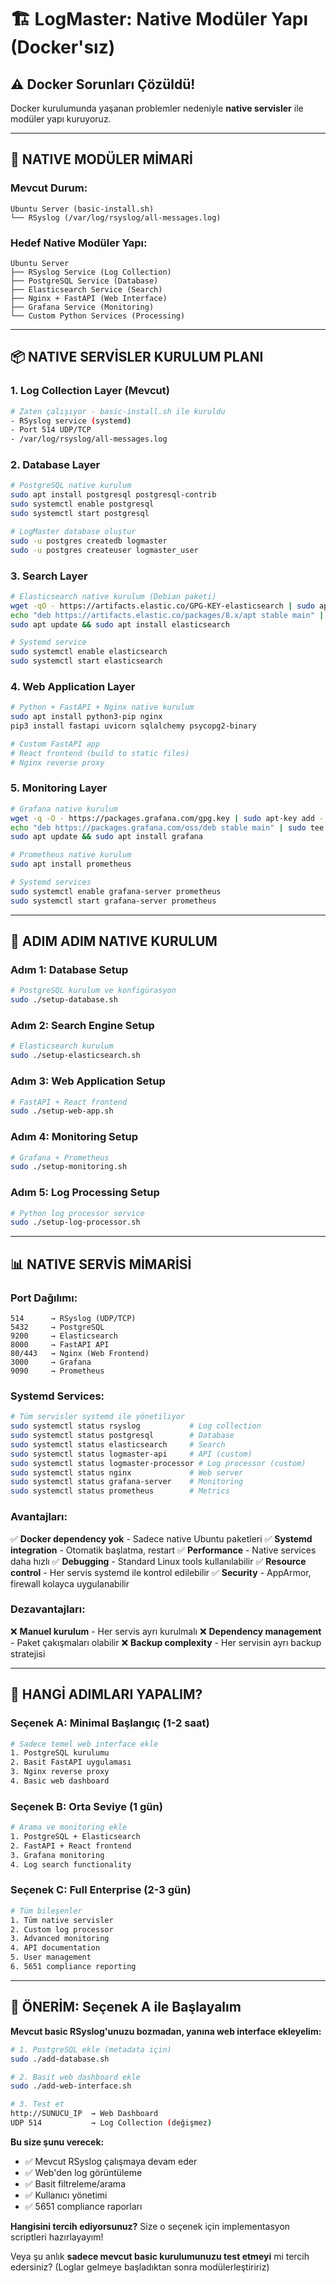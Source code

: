 # 🏗️ LogMaster: Native Modüler Yapı (Docker'sız)

## ⚠️ Docker Sorunları Çözüldü!

Docker kurulumunda yaşanan problemler nedeniyle **native servisler** ile modüler yapı kuruyoruz.

---

## 🎯 NATIVE MODÜLER MİMARİ

### Mevcut Durum:
```
Ubuntu Server (basic-install.sh)
└── RSyslog (/var/log/rsyslog/all-messages.log)
```

### Hedef Native Modüler Yapı:
```
Ubuntu Server
├── RSyslog Service (Log Collection)
├── PostgreSQL Service (Database)  
├── Elasticsearch Service (Search)
├── Nginx + FastAPI (Web Interface)
├── Grafana Service (Monitoring)
└── Custom Python Services (Processing)
```

---

## 📦 NATIVE SERVİSLER KURULUM PLANI

### 1. Log Collection Layer (Mevcut)
```bash
# Zaten çalışıyor - basic-install.sh ile kuruldu
- RSyslog service (systemd)
- Port 514 UDP/TCP
- /var/log/rsyslog/all-messages.log
```

### 2. Database Layer 
```bash
# PostgreSQL native kurulum
sudo apt install postgresql postgresql-contrib
sudo systemctl enable postgresql
sudo systemctl start postgresql

# LogMaster database oluştur
sudo -u postgres createdb logmaster
sudo -u postgres createuser logmaster_user
```

### 3. Search Layer
```bash
# Elasticsearch native kurulum (Debian paketi)
wget -qO - https://artifacts.elastic.co/GPG-KEY-elasticsearch | sudo apt-key add -
echo "deb https://artifacts.elastic.co/packages/8.x/apt stable main" | sudo tee /etc/apt/sources.list.d/elastic-8.x.list
sudo apt update && sudo apt install elasticsearch

# Systemd service
sudo systemctl enable elasticsearch
sudo systemctl start elasticsearch
```

### 4. Web Application Layer
```bash
# Python + FastAPI + Nginx native kurulum
sudo apt install python3-pip nginx
pip3 install fastapi uvicorn sqlalchemy psycopg2-binary

# Custom FastAPI app
# React frontend (build to static files)
# Nginx reverse proxy
```

### 5. Monitoring Layer
```bash
# Grafana native kurulum
wget -q -O - https://packages.grafana.com/gpg.key | sudo apt-key add -
echo "deb https://packages.grafana.com/oss/deb stable main" | sudo tee /etc/apt/sources.list.d/grafana.list
sudo apt update && sudo apt install grafana

# Prometheus native kurulum
sudo apt install prometheus

# Systemd services
sudo systemctl enable grafana-server prometheus
sudo systemctl start grafana-server prometheus
```

---

## 🔧 ADIM ADIM NATIVE KURULUM

### Adım 1: Database Setup
```bash
# PostgreSQL kurulum ve konfigürasyon
sudo ./setup-database.sh
```

### Adım 2: Search Engine Setup  
```bash
# Elasticsearch kurulum
sudo ./setup-elasticsearch.sh
```

### Adım 3: Web Application Setup
```bash
# FastAPI + React frontend
sudo ./setup-web-app.sh
```

### Adım 4: Monitoring Setup
```bash
# Grafana + Prometheus
sudo ./setup-monitoring.sh
```

### Adım 5: Log Processing Setup
```bash
# Python log processor service
sudo ./setup-log-processor.sh
```

---

## 📊 NATIVE SERVİS MİMARİSİ

### Port Dağılımı:
```
514      → RSyslog (UDP/TCP)
5432     → PostgreSQL  
9200     → Elasticsearch
8000     → FastAPI API
80/443   → Nginx (Web Frontend)
3000     → Grafana
9090     → Prometheus
```

### Systemd Services:
```bash
# Tüm servisler systemd ile yönetiliyor
sudo systemctl status rsyslog           # Log collection
sudo systemctl status postgresql        # Database
sudo systemctl status elasticsearch     # Search
sudo systemctl status logmaster-api     # API (custom)
sudo systemctl status logmaster-processor # Log processor (custom)  
sudo systemctl status nginx             # Web server
sudo systemctl status grafana-server    # Monitoring
sudo systemctl status prometheus        # Metrics
```

### Avantajları:
✅ **Docker dependency yok** - Sadece native Ubuntu paketleri
✅ **Systemd integration** - Otomatik başlatma, restart
✅ **Performance** - Native services daha hızlı
✅ **Debugging** - Standard Linux tools kullanılabilir
✅ **Resource control** - Her servis systemd ile kontrol edilebilir
✅ **Security** - AppArmor, firewall kolayca uygulanabilir

### Dezavantajları:
❌ **Manuel kurulum** - Her servis ayrı kurulmalı
❌ **Dependency management** - Paket çakışmaları olabilir
❌ **Backup complexity** - Her servisin ayrı backup stratejisi

---

## 🚀 HANGİ ADIMLARI YAPALIM?

### Seçenek A: Minimal Başlangıç (1-2 saat)
```bash
# Sadece temel web interface ekle
1. PostgreSQL kurulumu
2. Basit FastAPI uygulaması  
3. Nginx reverse proxy
4. Basic web dashboard
```

### Seçenek B: Orta Seviye (1 gün)
```bash
# Arama ve monitoring ekle
1. PostgreSQL + Elasticsearch
2. FastAPI + React frontend
3. Grafana monitoring
4. Log search functionality
```

### Seçenek C: Full Enterprise (2-3 gün)
```bash
# Tüm bileşenler
1. Tüm native servisler
2. Custom log processor
3. Advanced monitoring
4. API documentation
5. User management
6. 5651 compliance reporting
```

---

## 🎯 ÖNERİM: Seçenek A ile Başlayalım

**Mevcut basic RSyslog'unuzu bozmadan, yanına web interface ekleyelim:**

```bash
# 1. PostgreSQL ekle (metadata için)
sudo ./add-database.sh

# 2. Basit web dashboard ekle
sudo ./add-web-interface.sh  

# 3. Test et
http://SUNUCU_IP  → Web Dashboard
UDP 514           → Log Collection (değişmez)
```

**Bu size şunu verecek:**
- ✅ Mevcut RSyslog çalışmaya devam eder
- ✅ Web'den log görüntüleme
- ✅ Basit filtreleme/arama
- ✅ Kullanıcı yönetimi
- ✅ 5651 compliance raporları

**Hangisini tercih ediyorsunuz?** Size o seçenek için implementasyon scriptleri hazırlayayım! 

Veya şu anlık **sadece mevcut basic kurulumunuzu test etmeyi** mi tercih edersiniz? (Loglar gelmeye başladıktan sonra modülerleştiririz) 